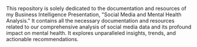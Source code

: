 This repository is solely dedicated to the documentation and resources of my Business Intelligence Presentation, "Social Media and Mental Health Analysis." It contains all the necessary documentation and resources related to our comprehensive analysis of social media data and its profound impact on mental health. It explores unparalleled insights, trends, and actionable recommendations.
